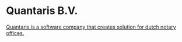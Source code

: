 # Quantaris B.V.
[Quantaris is a software company that creates solution for dutch notary offices.](https://quantaris.nl/)
